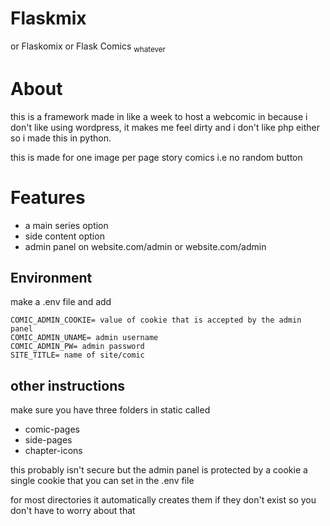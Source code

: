 # Flaskmix
or Flaskomix
or Flask Comics
<sub>whatever</sub>

# About
this is a framework made in like a week to host a webcomic in because i don't like using wordpress, it makes me feel dirty and i don't like php either so i made this in python.

this is made for one image per page story comics
i.e no random button 

# Features
- a main series option
- side content option
- admin panel on website.com/admin or website.com/admin


## Environment
make a .env file and add
```
COMIC_ADMIN_COOKIE= value of cookie that is accepted by the admin panel
COMIC_ADMIN_UNAME= admin username
COMIC_ADMIN_PW= admin password
SITE_TITLE= name of site/comic
```

## other instructions

make sure you have three folders in static called
- comic-pages
- side-pages
- chapter-icons

this probably isn't secure but the admin panel is protected by a cookie a single cookie that you can set in the .env file

for most directories it automatically creates them if they don't exist so you don't have to worry about that